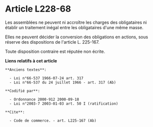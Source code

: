 # Article L228-68

Les assemblées ne peuvent ni accroître les charges des obligataires ni établir un traitement inégal entre les obligataires
d'une même masse.

Elles ne peuvent décider la conversion des obligations en actions, sous réserve des dispositions de l'article L. 225-167.

Toute disposition contraire est réputée non écrite.

**Liens relatifs à cet article**

	**Anciens textes**:

	  - Loi n°66-537 1966-07-24 art. 317
	  - Loi n°66-537 du 24 juillet 1966 - art. 317 (Ab)

	**Codifié par**:

	  - Ordonnance 2000-912 2000-09-18
	  - Loi n°2003-7 2003-01-03 art. 50 I (ratification)

	**Cite**:

	  - Code de commerce. - art. L225-167 (Ab)

